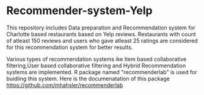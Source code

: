 # Recommender-system-Yelp
This repository includes Data preparation and Recommendation system for Charlotte based restaurants based on Yelp reviews.
Restaurants with count of atleast 150 reviews and users who gave atleast 25 ratings are considered for this recommendation system for better results.

Various types of recommendation systems ike Item based collaborative filtering,User based collaborative filtering and Hybrid Recommendation systems are implemented.
R package named "recommenderlab" is used for buidling this system. Here is the documenatation of this package
https://github.com/mhahsler/recommenderlab
